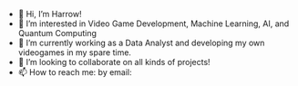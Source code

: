 - 👋 Hi, I’m Harrow!
- 👀 I’m interested in Video Game Development, Machine Learning, AI, and Quantum Computing
- 🌱 I’m currently working as a Data Analyst and developing my own videogames in my spare time.
- 💞️ I’m looking to collaborate on all kinds of projects!
- 📫 How to reach me: by email: 

<!---
DLB832/DLB832 is a ✨ special ✨ repository because its `README.md` (this file) appears on your GitHub profile.
You can click the Preview link to take a look at your changes.
--->
